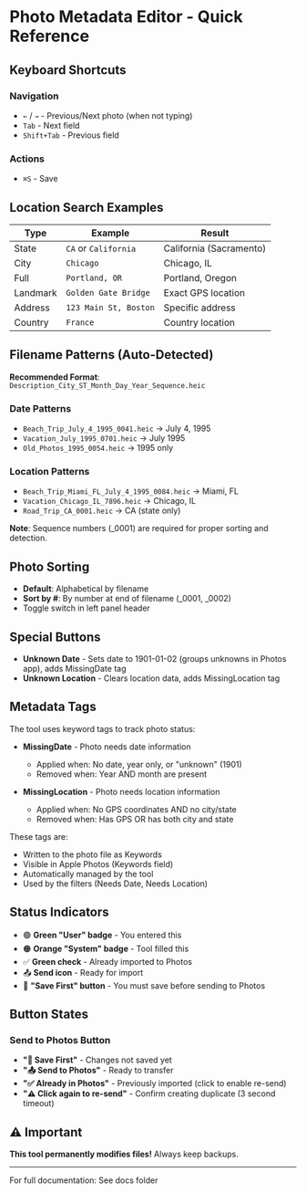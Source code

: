 # Photo Metadata Editor - Quick Reference

## Keyboard Shortcuts

### Navigation
- `←` / `→` - Previous/Next photo (when not typing)
- `Tab` - Next field
- `Shift+Tab` - Previous field

### Actions  
- `⌘S` - Save

## Location Search Examples

| Type | Example | Result |
|------|---------|--------|
| State | `CA` or `California` | California (Sacramento) |
| City | `Chicago` | Chicago, IL |
| Full | `Portland, OR` | Portland, Oregon |
| Landmark | `Golden Gate Bridge` | Exact GPS location |
| Address | `123 Main St, Boston` | Specific address |
| Country | `France` | Country location |

## Filename Patterns (Auto-Detected)

**Recommended Format**: `Description_City_ST_Month_Day_Year_Sequence.heic`

### Date Patterns
- `Beach_Trip_July_4_1995_0041.heic` → July 4, 1995
- `Vacation_July_1995_0701.heic` → July 1995
- `Old_Photos_1995_0054.heic` → 1995 only

### Location Patterns
- `Beach_Trip_Miami_FL_July_4_1995_0084.heic` → Miami, FL
- `Vacation_Chicago_IL_7896.heic` → Chicago, IL
- `Road_Trip_CA_0001.heic` → CA (state only)

**Note**: Sequence numbers (_0001) are required for proper sorting and detection.

## Photo Sorting

- **Default**: Alphabetical by filename
- **Sort by #**: By number at end of filename (_0001, _0002)
- Toggle switch in left panel header

## Special Buttons

- **Unknown Date** - Sets date to 1901-01-02 (groups unknowns in Photos app), adds MissingDate tag
- **Unknown Location** - Clears location data, adds MissingLocation tag

## Metadata Tags

The tool uses keyword tags to track photo status:

- **MissingDate** - Photo needs date information
  - Applied when: No date, year only, or "unknown" (1901)
  - Removed when: Year AND month are present
  
- **MissingLocation** - Photo needs location information  
  - Applied when: No GPS coordinates AND no city/state
  - Removed when: Has GPS OR has both city and state

These tags are:
- Written to the photo file as Keywords
- Visible in Apple Photos (Keywords field)
- Automatically managed by the tool
- Used by the filters (Needs Date, Needs Location)

## Status Indicators

- 🟢 **Green "User" badge** - You entered this
- 🟠 **Orange "System" badge** - Tool filled this
- ✅ **Green check** - Already imported to Photos
- 📤 **Send icon** - Ready for import
- 💾 **"Save First" button** - You must save before sending to Photos

## Button States

### Send to Photos Button
- **"💾 Save First"** - Changes not saved yet
- **"📤 Send to Photos"** - Ready to transfer
- **"✅ Already in Photos"** - Previously imported (click to enable re-send)
- **"⚠️ Click again to re-send"** - Confirm creating duplicate (3 second timeout)

## ⚠️ Important

**This tool permanently modifies files!** Always keep backups.

---

For full documentation: See docs folder
